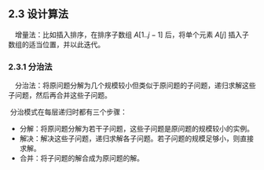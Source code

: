 ## 2.3 设计算法

&emsp;增量法：比如插入排序，在排序子数组 $A[1..j-1]$ 后，将单个元素 $A[j]$ 插入子数组的适当位置，并以此迭代。

### 2.3.1 分治法

&emsp;分治法：将原问题分解为几个规模较小但类似于原问题的子问题，递归求解这些子问题，然后再合并这些子问题。

​	分治模式在每层递归时都有三个步骤：

- 分解：将原问题分解为若干子问题，这些子问题是原问题的规模较小的实例。
- 解决：解决这些子问题，递归求解各子问题。若子问题的规模足够小，则直接求解。
- 合并：将子问题的解合成为原问题的解。

